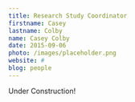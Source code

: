 ```yaml
---
title: Research Study Coordinator
firstname: Casey
lastname: Colby
name: Casey Colby
date: 2015-09-06
photo: /images/placeholder.png
website: #
blog: people
---
```


Under Construction!